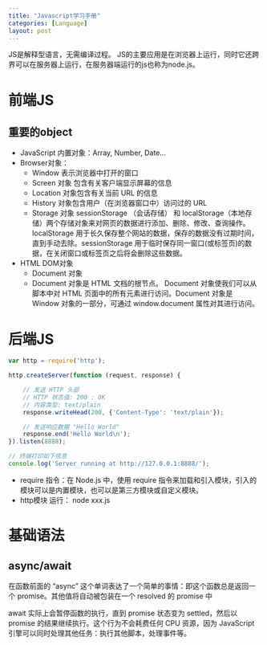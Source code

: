 ```yaml
---
title: "Javascript学习手册"
categories: [Language]
layout: post
---
```


JS是解释型语言，无需编译过程。
JS的主要应用是在浏览器上运行，同时它还跨界可以在服务器上运行，在服务器端运行的js也称为node.js。



# 前端JS

## 重要的object
* JavaScript 内置对象：Array, Number, Date...
* Browser对象：
  * Window 表示浏览器中打开的窗口
  * Screen 对象 包含有关客户端显示屏幕的信息
  * Location 对象包含有关当前 URL 的信息
  * History 对象包含用户（在浏览器窗口中）访问过的 URL
  * Storage 对象  sessionStorage （会话存储） 和 localStorage（本地存储）两个存储对象来对网页的数据进行添加、删除、修改、查询操作。localStorage 用于长久保存整个网站的数据，保存的数据没有过期时间，直到手动去除。sessionStorage 用于临时保存同一窗口(或标签页)的数据，在关闭窗口或标签页之后将会删除这些数据。
* HTML DOM对象
  * Document 对象
  * Document 对象是 HTML 文档的根节点。 Document 对象使我们可以从脚本中对 HTML 页面中的所有元素进行访问。Document 对象是 Window 对象的一部分，可通过 window.document 属性对其进行访问。



# 后端JS


```js
var http = require('http');

http.createServer(function (request, response) {

    // 发送 HTTP 头部 
    // HTTP 状态值: 200 : OK
    // 内容类型: text/plain
    response.writeHead(200, {'Content-Type': 'text/plain'});

    // 发送响应数据 "Hello World"
    response.end('Hello World\n');
}).listen(8888);

// 终端打印如下信息
console.log('Server running at http://127.0.0.1:8888/');
```

* require 指令：在 Node.js 中，使用 require 指令来加载和引入模块，引入的模块可以是内置模块，也可以是第三方模块或自定义模块。
* http模块
运行： node xxx.js



# 基础语法


## async/await

在函数前面的 “async” 这个单词表达了一个简单的事情：即这个函数总是返回一个 promise。其他值将自动被包装在一个 resolved 的 promise 中

await 实际上会暂停函数的执行，直到 promise 状态变为 settled，然后以 promise 的结果继续执行。这个行为不会耗费任何 CPU 资源，因为 JavaScript 引擎可以同时处理其他任务：执行其他脚本，处理事件等。



